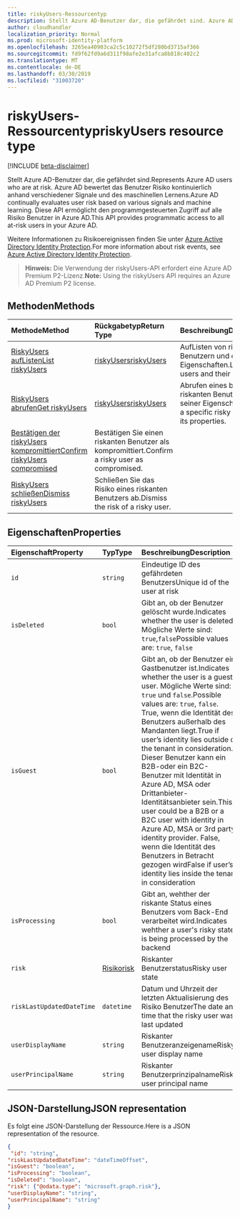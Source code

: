 ```yaml
---
title: riskyUsers-Ressourcentyp
description: Stellt Azure AD-Benutzer dar, die gefährdet sind. Azure AD bewertet das Benutzer Risiko kontinuierlich anhand verschiedener Signale und des maschinellen Lernens. Diese API ermöglicht den programmgesteuerten Zugriff auf alle Risiko Benutzer in Azure AD.
author: cloudhandler
localization_priority: Normal
ms.prod: microsoft-identity-platform
ms.openlocfilehash: 3265ea40903ca2c5c10272f5df280bd3715af366
ms.sourcegitcommit: fd9f62fd9a6d311f98afe2e31afca8b818c402c2
ms.translationtype: MT
ms.contentlocale: de-DE
ms.lasthandoff: 03/30/2019
ms.locfileid: "31003720"
---
```

# <a name="riskyusers-resource-type"></a><span data-ttu-id="14918-105">riskyUsers-Ressourcentyp</span><span class="sxs-lookup"><span data-stu-id="14918-105">riskyUsers resource type</span></span>

[!INCLUDE [beta-disclaimer](../../includes/beta-disclaimer.md)]

<span data-ttu-id="14918-106">Stellt Azure AD-Benutzer dar, die gefährdet sind.</span><span class="sxs-lookup"><span data-stu-id="14918-106">Represents Azure AD users who are at risk.</span></span> <span data-ttu-id="14918-107">Azure AD bewertet das Benutzer Risiko kontinuierlich anhand verschiedener Signale und des maschinellen Lernens.</span><span class="sxs-lookup"><span data-stu-id="14918-107">Azure AD continually evaluates user risk based on various signals and machine learning.</span></span> <span data-ttu-id="14918-108">Diese API ermöglicht den programmgesteuerten Zugriff auf alle Risiko Benutzer in Azure AD.</span><span class="sxs-lookup"><span data-stu-id="14918-108">This API provides programmatic access to all at-risk users in your Azure AD.</span></span>

<span data-ttu-id="14918-109">Weitere Informationen zu Risikoereignissen finden Sie unter [Azure Active Directory Identity Protection](https://azure.microsoft.com/en-us/documentation/articles/active-directory-identityprotection/).</span><span class="sxs-lookup"><span data-stu-id="14918-109">For more information about risk events, see [Azure Active Directory Identity Protection](https://azure.microsoft.com/en-us/documentation/articles/active-directory-identityprotection/).</span></span>

><span data-ttu-id="14918-110">**Hinweis:** Die Verwendung der riskyUsers-API erfordert eine Azure AD Premium P2-Lizenz.</span><span class="sxs-lookup"><span data-stu-id="14918-110">**Note:** Using the riskyUsers API requires an Azure AD Premium P2 license.</span></span>

## <a name="methods"></a><span data-ttu-id="14918-111">Methoden</span><span class="sxs-lookup"><span data-stu-id="14918-111">Methods</span></span>

| <span data-ttu-id="14918-112">Methode</span><span class="sxs-lookup"><span data-stu-id="14918-112">Method</span></span>   | <span data-ttu-id="14918-113">Rückgabetyp</span><span class="sxs-lookup"><span data-stu-id="14918-113">Return Type</span></span>|<span data-ttu-id="14918-114">Beschreibung</span><span class="sxs-lookup"><span data-stu-id="14918-114">Description</span></span>|
|:---------------|:--------|:----------|
|[<span data-ttu-id="14918-115">RiskyUsers aufListen</span><span class="sxs-lookup"><span data-stu-id="14918-115">List riskyUsers</span></span>](../api/riskyusers-list.md) | [<span data-ttu-id="14918-116">riskyUsers</span><span class="sxs-lookup"><span data-stu-id="14918-116">riskyUsers</span></span>](riskyUser.md) |<span data-ttu-id="14918-117">AufListen von riskanten Benutzern und deren Eigenschaften.</span><span class="sxs-lookup"><span data-stu-id="14918-117">List risky users and their properties.</span></span>|
|[<span data-ttu-id="14918-118">RiskyUsers abrufen</span><span class="sxs-lookup"><span data-stu-id="14918-118">Get riskyUsers</span></span>](../api/riskyusers-get.md) | [<span data-ttu-id="14918-119">riskyUsers</span><span class="sxs-lookup"><span data-stu-id="14918-119">riskyUsers</span></span>](riskyUser.md)|<span data-ttu-id="14918-120">Abrufen eines bestimmten riskanten Benutzers und seiner Eigenschaften.</span><span class="sxs-lookup"><span data-stu-id="14918-120">Get a specific risky user and its properties.</span></span>|
|[<span data-ttu-id="14918-121">Bestätigen der riskyUsers kompromittiert</span><span class="sxs-lookup"><span data-stu-id="14918-121">Confirm riskyUsers compromised</span></span>](../api/riskyusers-confirmcompromised.md)|<span data-ttu-id="14918-122">Bestätigen Sie einen riskanten Benutzer als kompromittiert.</span><span class="sxs-lookup"><span data-stu-id="14918-122">Confirm a risky user as compromised.</span></span>|
|[<span data-ttu-id="14918-123">RiskyUsers schließen</span><span class="sxs-lookup"><span data-stu-id="14918-123">Dismiss riskyUsers</span></span>](../api/riskyusers-dismiss.md)|<span data-ttu-id="14918-124">Schließen Sie das Risiko eines riskanten Benutzers ab.</span><span class="sxs-lookup"><span data-stu-id="14918-124">Dismiss the risk of a risky user.</span></span>|

## <a name="properties"></a><span data-ttu-id="14918-125">Eigenschaften</span><span class="sxs-lookup"><span data-stu-id="14918-125">Properties</span></span>

| <span data-ttu-id="14918-126">Eigenschaft</span><span class="sxs-lookup"><span data-stu-id="14918-126">Property</span></span>   | <span data-ttu-id="14918-127">Typ</span><span class="sxs-lookup"><span data-stu-id="14918-127">Type</span></span>|<span data-ttu-id="14918-128">Beschreibung</span><span class="sxs-lookup"><span data-stu-id="14918-128">Description</span></span>|
|:---------------|:--------|:----------|
|`id`|`string`|<span data-ttu-id="14918-129">Eindeutige ID des gefährdeten Benutzers</span><span class="sxs-lookup"><span data-stu-id="14918-129">Unique id of the user at risk</span></span>|
|`isDeleted`|`bool`|<span data-ttu-id="14918-130">Gibt an, ob der Benutzer gelöscht wurde.</span><span class="sxs-lookup"><span data-stu-id="14918-130">Indicates whether the user is deleted.</span></span> <span data-ttu-id="14918-131">Mögliche Werte sind: `true`,`false`</span><span class="sxs-lookup"><span data-stu-id="14918-131">Possible values are: `true`, `false`</span></span>|
|`isGuest`|`bool`|<span data-ttu-id="14918-132">Gibt an, ob der Benutzer ein Gastbenutzer ist.</span><span class="sxs-lookup"><span data-stu-id="14918-132">Indicates whether the user is a guest user.</span></span> <span data-ttu-id="14918-133">Mögliche Werte sind: `true` und `false`.</span><span class="sxs-lookup"><span data-stu-id="14918-133">Possible values are: `true`, `false`.</span></span> <span data-ttu-id="14918-134">True, wenn die Identität des Benutzers außerhalb des Mandanten liegt.</span><span class="sxs-lookup"><span data-stu-id="14918-134">True if user’s identity lies outside of the tenant in consideration.</span></span> <span data-ttu-id="14918-135">Dieser Benutzer kann ein B2B-oder ein B2C-Benutzer mit Identität in Azure AD, MSA oder Drittanbieter-Identitätsanbieter sein.</span><span class="sxs-lookup"><span data-stu-id="14918-135">This user could be a B2B or a B2C user with identity in Azure AD, MSA or 3rd party identity provider.</span></span> <span data-ttu-id="14918-136">False, wenn die Identität des Benutzers in Betracht gezogen wird</span><span class="sxs-lookup"><span data-stu-id="14918-136">False if user’s identity lies inside the tenant in consideration</span></span>|
|`isProcessing`|`bool`|<span data-ttu-id="14918-137">Gibt an, wehther der riskante Status eines Benutzers vom Back-End verarbeitet wird.</span><span class="sxs-lookup"><span data-stu-id="14918-137">Indicates wehther a user's risky state is being processed by the backend</span></span>|
|`risk`|[<span data-ttu-id="14918-138">Risiko</span><span class="sxs-lookup"><span data-stu-id="14918-138">risk</span></span>](risk.md)|<span data-ttu-id="14918-139">Riskanter Benutzerstatus</span><span class="sxs-lookup"><span data-stu-id="14918-139">Risky user state</span></span>|
|`riskLastUpdatedDateTime`|`datetime`|<span data-ttu-id="14918-140">Datum und Uhrzeit der letzten Aktualisierung des Risiko Benutzer</span><span class="sxs-lookup"><span data-stu-id="14918-140">The date and time that the risky user was last updated</span></span>|
|`userDisplayName`|`string`|<span data-ttu-id="14918-141">Riskanter Benutzeranzeigename</span><span class="sxs-lookup"><span data-stu-id="14918-141">Risky user display name</span></span>|
|`userPrincipalName`|`string`|<span data-ttu-id="14918-142">Riskanter Benutzerprinzipalname</span><span class="sxs-lookup"><span data-stu-id="14918-142">Risky user principal name</span></span>|


## <a name="json-representation"></a><span data-ttu-id="14918-143">JSON-Darstellung</span><span class="sxs-lookup"><span data-stu-id="14918-143">JSON representation</span></span>

<span data-ttu-id="14918-144">Es folgt eine JSON-Darstellung der Ressource.</span><span class="sxs-lookup"><span data-stu-id="14918-144">Here is a JSON representation of the resource.</span></span>

<!-- {
  "blockType": "resource",
  "optionalProperties": [

  ],
  "@odata.type": "microsoft.graph.riskyusers"
}-->

```json
{
 "id": "string",
"riskLastUpdatedDateTime": "dateTimeOffset",
"isGuest": "boolean",
"isProcessing": "boolean",
"isDeleted": "boolean",
"risk": {"@odata.type": "microsoft.graph.risk"},
"userDisplayName": "string",
"userPrincipalName": "string"
}

```

<!-- uuid: 8fcb5dbc-d5aa-4681-8e31-b001d5168d79
2015-10-25 14:57:30 UTC -->
<!-- {
  "type": "#page.annotation",
  "description": "riskyusers resource",
  "keywords": "",
  "section": "documentation",
  "tocPath": ""
}-->
